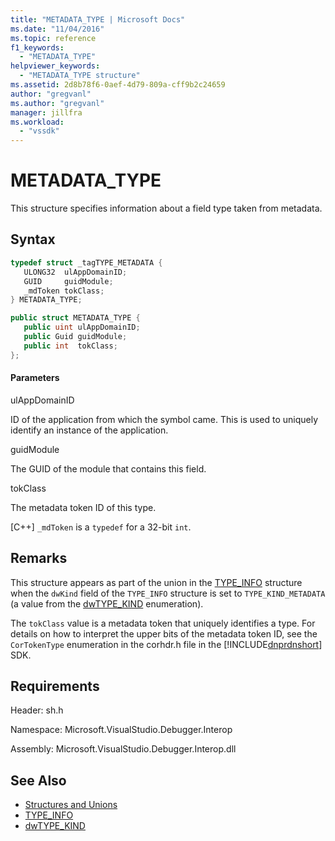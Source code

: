 ```yaml
---
title: "METADATA_TYPE | Microsoft Docs"
ms.date: "11/04/2016"
ms.topic: reference
f1_keywords:
  - "METADATA_TYPE"
helpviewer_keywords:
  - "METADATA_TYPE structure"
ms.assetid: 2d8b78f6-0aef-4d79-809a-cff9b2c24659
author: "gregvanl"
ms.author: "gregvanl"
manager: jillfra
ms.workload:
  - "vssdk"
---
```

# METADATA_TYPE
This structure specifies information about a field type taken from metadata.

## Syntax

```cpp
typedef struct _tagTYPE_METADATA {
   ULONG32  ulAppDomainID;
   GUID     guidModule;
   _mdToken tokClass;
} METADATA_TYPE;
```

```csharp
public struct METADATA_TYPE {
   public uint ulAppDomainID;
   public Guid guidModule;
   public int  tokClass;
};
```

#### Parameters
 ulAppDomainID

 ID of the application from which the symbol came. This is used to uniquely identify an instance of the application.

 guidModule

 The GUID of the module that contains this field.

 tokClass

 The metadata token ID of this type.

 [C++] `_mdToken` is a `typedef` for a 32-bit `int`.

## Remarks
 This structure appears as part of the union in the [TYPE_INFO](../../../extensibility/debugger/reference/type-info.md) structure when the `dwKind` field of the `TYPE_INFO` structure is set to `TYPE_KIND_METADATA` (a value from the [dwTYPE_KIND](../../../extensibility/debugger/reference/dwtype-kind.md) enumeration).

 The `tokClass` value is a metadata token that uniquely identifies a type. For details on how to interpret the upper bits of the metadata token ID, see the `CorTokenType` enumeration in the corhdr.h file in the [!INCLUDE[dnprdnshort](../../../code-quality/includes/dnprdnshort_md.md)] SDK.

## Requirements
 Header: sh.h

 Namespace: Microsoft.VisualStudio.Debugger.Interop

 Assembly: Microsoft.VisualStudio.Debugger.Interop.dll

## See Also
- [Structures and Unions](../../../extensibility/debugger/reference/structures-and-unions.md)
- [TYPE_INFO](../../../extensibility/debugger/reference/type-info.md)
- [dwTYPE_KIND](../../../extensibility/debugger/reference/dwtype-kind.md)